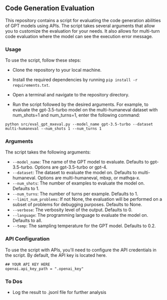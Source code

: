 ## Code Generation Evaluation
This repository contains a script for evaluating the code generation abilities of GPT models using APIs. The script takes several arguments that allow you to customize the evaluation for your needs. It also allows for multi-turn code evaluation where the model can see the execution error message.

### Usage
To use the script, follow these steps:

* Clone the repository to your local machine.

* Install the required dependencies by running `pip install -r requirements.txt`.

* Open a terminal and navigate to the repository directory.

* Run the script followed by the desired arguments. For example, to evaluate the gpt-3.5-turbo model on the multi-humaneval dataset with num_shots=1 and num_turns=1, enter the following command:


```
python src/eval_gpt_mxeval.py --model_name gpt-3.5-turbo --dataset multi-humaneval --num_shots 1 --num_turns 1
```

### Arguments
The script takes the following arguments:

* `--model_name`: The name of the GPT model to evaluate. Defaults to gpt-3.5-turbo. Options are gpt-3.5-turbo or gpt-4.
* `--dataset`: The dataset to evaluate the model on. Defaults to multi-humaneval. Options are multi-humaneval, mbxp, or mathqa-x.
* `--num_shots`: The number of examples to evaluate the model on. Defaults to 1.
* `--num_turns`: The number of turns per example. Defaults to 1.
* `--limit_num_problems`: If not None, the evaluation will be performed on a subset of problems for debugging purposes. Defaults to None.
* `--verbose`: The verbosity level of the output. Defaults to 0.
* `--language`: The programming language to evaluate the model on. Defaults to all.
* `--temp`: The sampling temperature for the GPT model. Defaults to 0.2.


### API Configuration
To use the script with APIs, you'll need to configure the API credentials in the script. By default, the API key is located here.

```
## YOUR API KEY HERE
openai.api_key_path = ".openai_key"
```


### To Dos
- Log the result to .jsonl file for further analysis